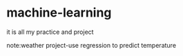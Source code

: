 # machine-learning
it is all my practice and project

note:weather project-use regression to predict temperature
